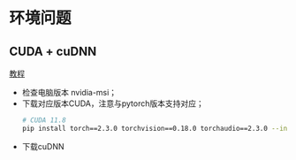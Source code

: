 # 环境问题

## CUDA + cuDNN

[教程](https://blog.csdn.net/qq_40968179/article/details/128996692)

- 检查电脑版本 nvidia-msi；
- 下载对应版本CUDA，注意与pytorch版本支持对应；
  ```bash
  # CUDA 11.8
  pip install torch==2.3.0 torchvision==0.18.0 torchaudio==2.3.0 --index-url https://download.pytorch.org/whl/cu118

  ```
- 下载cuDNN